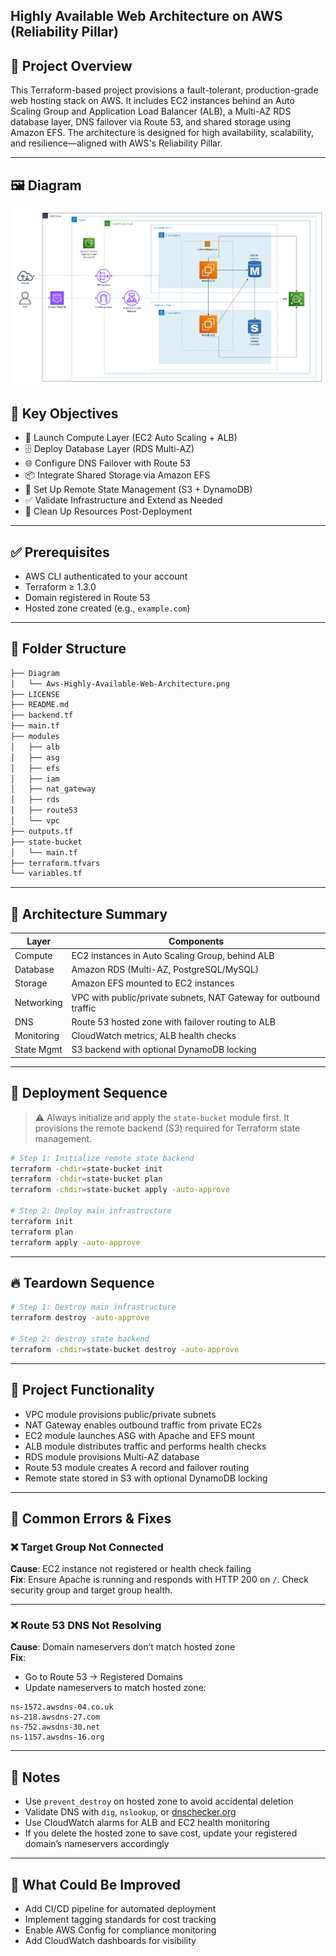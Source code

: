 
## Highly Available Web Architecture on AWS (Reliability Pillar)

## 📌 Project Overview

This Terraform-based project provisions a fault-tolerant, production-grade web hosting stack on AWS. It includes EC2 instances behind an Auto Scaling Group and Application Load Balancer (ALB), a Multi-AZ RDS database layer, DNS failover via Route 53, and shared storage using Amazon EFS. The architecture is designed for high availability, scalability, and resilience—aligned with AWS's Reliability Pillar.

---
## 🖼️ Diagram 

![Highly-available-aws-architecture](Diagram/Aws-Highly-Available-Web-Architecture.png)

## 🎯 Key Objectives

- 🚀 Launch Compute Layer (EC2 Auto Scaling + ALB)  
- 🗄️ Deploy Database Layer (RDS Multi-AZ)  
- 🌐 Configure DNS Failover with Route 53  
- 📦 Integrate Shared Storage via Amazon EFS  
- 🧠 Set Up Remote State Management (S3 + DynamoDB)  
- ✅ Validate Infrastructure and Extend as Needed  
- 🧹 Clean Up Resources Post-Deployment  

---

## ✅ Prerequisites

- AWS CLI authenticated to your account  
- Terraform ≥ 1.3.0  
- Domain registered in Route 53  
- Hosted zone created (e.g., `example.com`)  

---

## 📁 Folder Structure

```bash
├── Diagram
│   └── Aws-Highly-Available-Web-Architecture.png
├── LICENSE
├── README.md
├── backend.tf
├── main.tf
├── modules
│   ├── alb
│   ├── asg
│   ├── efs
│   ├── iam
│   ├── nat_gateway
│   ├── rds
│   ├── route53
│   └── vpc
├── outputs.tf
├── state-bucket
│   └── main.tf
├── terraform.tfvars
└── variables.tf
```
---

## 🧱 Architecture Summary

| Layer       | Components                                                                  |
|------------|------------------------------------------------------------------------------|
| Compute     | EC2 instances in Auto Scaling Group, behind ALB                             |
| Database    | Amazon RDS (Multi-AZ, PostgreSQL/MySQL)                                     |
| Storage     | Amazon EFS mounted to EC2 instances                                         |
| Networking  | VPC with public/private subnets, NAT Gateway for outbound traffic           |
| DNS         | Route 53 hosted zone with failover routing to ALB                           |
| Monitoring  | CloudWatch metrics, ALB health checks                                       |
| State Mgmt  | S3 backend with optional DynamoDB locking                                   |

---

## 🚀 Deployment Sequence

> ⚠️ Always initialize and apply the `state-bucket` module first. It provisions the remote backend (S3) required for Terraform state management.

```bash
# Step 1: Initialize remote state backend
terraform -chdir=state-bucket init
terraform -chdir=state-bucket plan
terraform -chdir=state-bucket apply -auto-approve

# Step 2: Deploy main infrastructure
terraform init
terraform plan
terraform apply -auto-approve
```

---

## 🔥 Teardown Sequence

```bash
# Step 1: Destroy main infrastructure
terraform destroy -auto-approve

# Step 2: destroy state backend
terraform -chdir=state-bucket destroy -auto-approve
```

---

## 🧠 Project Functionality

- VPC module provisions public/private subnets  
- NAT Gateway enables outbound traffic from private EC2s  
- EC2 module launches ASG with Apache and EFS mount  
- ALB module distributes traffic and performs health checks  
- RDS module provisions Multi-AZ database  
- Route 53 module creates A record and failover routing  
- Remote state stored in S3 with optional DynamoDB locking  

---

## 🧩 Common Errors & Fixes

### ❌ Target Group Not Connected
**Cause**: EC2 instance not registered or health check failing  
**Fix**: Ensure Apache is running and responds with HTTP 200 on `/`. Check security group and target group health.

---

### ❌ Route 53 DNS Not Resolving
**Cause**: Domain nameservers don’t match hosted zone  
**Fix**:  
- Go to Route 53 → Registered Domains  
- Update nameservers to match hosted zone:
```text
ns-1572.awsdns-04.co.uk  
ns-218.awsdns-27.com  
ns-752.awsdns-30.net  
ns-1157.awsdns-16.org  
```
---

## 🧠 Notes

- Use `prevent_destroy` on hosted zone to avoid accidental deletion  
- Validate DNS with `dig`, `nslookup`, or [dnschecker.org](https://dnschecker.org)  
- Use CloudWatch alarms for ALB and EC2 health monitoring  
- If you delete the hosted zone to save cost, update your registered domain’s nameservers accordingly  

---

## 🔧 What Could Be Improved

- Add CI/CD pipeline for automated deployment  
- Implement tagging standards for cost tracking  
- Enable AWS Config for compliance monitoring  
- Add CloudWatch dashboards for visibility  




